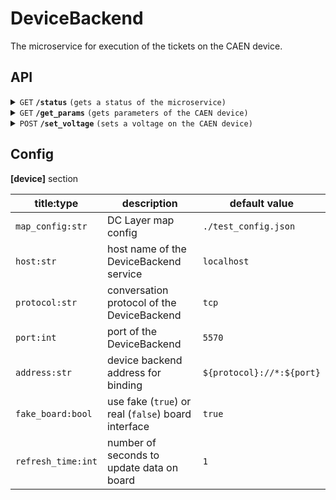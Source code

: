 # DeviceBackend
The microservice for execution of the tickets on the CAEN device.

## API

<details>
 <summary><code>GET</code> <code><b>/status</b></code> 
 <code>(gets a status of the microservice)</code></summary>

##### Parameters

> None

##### Responses

> | status code | response/body | response/body example |
> |------|-----|-----|
> | `1` | `application/json` | `{}` |
> | `0` | `text/plain;charset=UTF-8` | `"No response from the device"` |

</details>

<details>
 <summary><code>GET</code> <code><b>/get_params</b></code> 
 <code>(gets parameters of the CAEN device)</code></summary>


##### Parameters

> None

##### Responses

> | status code | response | response example |
> |------|-----|-----|
> | `1` | `application/json` | `{'timestamp': 1720361379, 'parameters': [{'board': 10001, 'channel': 0, 'voltage': 500}]}` |
> | `0` | `text/plain;charset=UTF-8` | `"Voltage is not set on the device"` |

</details>

<details>
 <summary><code>POST</code> <code><b>/set_voltage</b></code> 
 <code>(sets a voltage on the CAEN device)</code></summary>


##### Parameters

> | name |  type   | data type  | description |
> |------|-----|---------|-----------------|
> | target_voltage |  required | float   | Voltage as a relative float value for setting on the device |

##### Responses

> | status code | response/body | response/body example |
> |------|-----|-----|
> | `1` | `application/json` | `{}` |
> | `0` | `text/plain;charset=UTF-8` | `"Voltage is not set on the device"` |

</details>

## Config

**[device]** section

| title:type | description | default value |
|------|-----|-----|
| `map_config:str` | DC Layer map config | `./test_config.json` |
| `host:str` | host name of the DeviceBackend service | `localhost` |
| `protocol:str` | conversation protocol of the DeviceBackend | `tcp` |
| `port:int` | port of the DeviceBackend | `5570` |
| `address:str` | device backend address for binding | `${protocol}://*:${port}` |
| `fake_board:bool` | use fake (`true`) or real (`false`) board interface | `true` |
| `refresh_time:int` | number of seconds to update data on board | `1` |